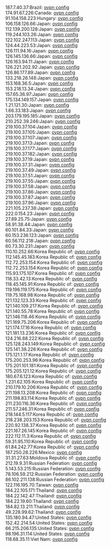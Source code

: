 187.7.40.37:Brazil: [ovpn config](vpn/187_7_40_37.ovpn)  
174.91.67.226:Canada: [ovpn config](vpn/174_91_67_226.ovpn)  
91.104.158.223:Hungary: [ovpn config](vpn/91_104_158_223.ovpn)  
106.158.126.66:Japan: [ovpn config](vpn/106_158_126_66.ovpn)  
112.139.200.128:Japan: [ovpn config](vpn/112_139_200_128.ovpn)  
119.244.103.26:Japan: [ovpn config](vpn/119_244_103_26.ovpn)  
122.102.247.113:Japan: [ovpn config](vpn/122_102_247_113.ovpn)  
124.44.223.53:Japan: [ovpn config](vpn/124_44_223_53.ovpn)  
126.111.94.16:Japan: [ovpn config](vpn/126_111_94_16.ovpn)  
126.145.136.66:Japan: [ovpn config](vpn/126_145_136_66.ovpn)  
126.163.94.11:Japan: [ovpn config](vpn/126_163_94_11.ovpn)  
126.221.202.92:Japan: [ovpn config](vpn/126_221_202_92.ovpn)  
126.86.177.89:Japan: [ovpn config](vpn/126_86_177_89.ovpn)  
133.218.26.148:Japan: [ovpn config](vpn/133_218_26_148.ovpn)  
153.168.36.5:Japan: [ovpn config](vpn/153_168_36_5.ovpn)  
153.218.13.34:Japan: [ovpn config](vpn/153_218_13_34.ovpn)  
157.65.36.97:Japan: [ovpn config](vpn/157_65_36_97.ovpn)  
175.134.149.157:Japan: [ovpn config](vpn/175_134_149_157.ovpn)  
1.21.121.30:Japan: [ovpn config](vpn/1_21_121_30.ovpn)  
1.66.33.183:Japan: [ovpn config](vpn/1_66_33_183.ovpn)  
203.179.195.185:Japan: [ovpn config](vpn/203_179_195_185.ovpn)  
210.252.39.246:Japan: [ovpn config](vpn/210_252_39_246.ovpn)  
219.100.37.104:Japan: [ovpn config](vpn/219_100_37_104.ovpn)  
219.100.37.105:Japan: [ovpn config](vpn/219_100_37_105.ovpn)  
219.100.37.107:Japan: [ovpn config](vpn/219_100_37_107.ovpn)  
219.100.37.13:Japan: [ovpn config](vpn/219_100_37_13.ovpn)  
219.100.37.177:Japan: [ovpn config](vpn/219_100_37_177.ovpn)  
219.100.37.182:Japan: [ovpn config](vpn/219_100_37_182.ovpn)  
219.100.37.19:Japan: [ovpn config](vpn/219_100_37_19.ovpn)  
219.100.37.31:Japan: [ovpn config](vpn/219_100_37_31.ovpn)  
219.100.37.49:Japan: [ovpn config](vpn/219_100_37_49.ovpn)  
219.100.37.51:Japan: [ovpn config](vpn/219_100_37_51.ovpn)  
219.100.37.55:Japan: [ovpn config](vpn/219_100_37_55.ovpn)  
219.100.37.58:Japan: [ovpn config](vpn/219_100_37_58.ovpn)  
219.100.37.86:Japan: [ovpn config](vpn/219_100_37_86.ovpn)  
219.100.37.87:Japan: [ovpn config](vpn/219_100_37_87.ovpn)  
219.100.37.96:Japan: [ovpn config](vpn/219_100_37_96.ovpn)  
221.105.237.38:Japan: [ovpn config](vpn/221_105_237_38.ovpn)  
222.0.154.23:Japan: [ovpn config](vpn/222_0_154_23.ovpn)  
27.89.25.75:Japan: [ovpn config](vpn/27_89_25_75.ovpn)  
58.91.38.44:Japan: [ovpn config](vpn/58_91_38_44.ovpn)  
60.101.84.33:Japan: [ovpn config](vpn/60_101_84_33.ovpn)  
60.153.236.123:Japan: [ovpn config](vpn/60_153_236_123.ovpn)  
60.56.112.218:Japan: [ovpn config](vpn/60_56_112_218.ovpn)  
60.73.30.231:Japan: [ovpn config](vpn/60_73_30_231.ovpn)  
110.10.252.66:Korea Republic of: [ovpn config](vpn/110_10_252_66.ovpn)  
112.145.45.183:Korea Republic of: [ovpn config](vpn/112_145_45_183.ovpn)  
112.72.253.154:Korea Republic of: [ovpn config](vpn/112_72_253_154.ovpn)  
112.72.253.154:Korea Republic of: [ovpn config](vpn/112_72_253_154.ovpn)  
115.93.175.107:Korea Republic of: [ovpn config](vpn/115_93_175_107.ovpn)  
118.33.42.13:Korea Republic of: [ovpn config](vpn/118_33_42_13.ovpn)  
118.45.145.91:Korea Republic of: [ovpn config](vpn/118_45_145_91.ovpn)  
119.196.119.175:Korea Republic of: [ovpn config](vpn/119_196_119_175.ovpn)  
119.75.168.98:Korea Republic of: [ovpn config](vpn/119_75_168_98.ovpn)  
121.132.123.33:Korea Republic of: [ovpn config](vpn/121_132_123_33.ovpn)  
121.140.109.217:Korea Republic of: [ovpn config](vpn/121_140_109_217.ovpn)  
121.140.55.78:Korea Republic of: [ovpn config](vpn/121_140_55_78.ovpn)  
121.146.118.46:Korea Republic of: [ovpn config](vpn/121_146_118_46.ovpn)  
121.169.75.206:Korea Republic of: [ovpn config](vpn/121_169_75_206.ovpn)  
121.174.17.16:Korea Republic of: [ovpn config](vpn/121_174_17_16.ovpn)  
121.181.13.236:Korea Republic of: [ovpn config](vpn/121_181_13_236.ovpn)  
124.216.88.222:Korea Republic of: [ovpn config](vpn/124_216_88_222.ovpn)  
125.128.243.149:Korea Republic of: [ovpn config](vpn/125_128_243_149.ovpn)  
125.141.38.226:Korea Republic of: [ovpn config](vpn/125_141_38_226.ovpn)  
175.121.1.17:Korea Republic of: [ovpn config](vpn/175_121_1_17.ovpn)  
175.200.253.96:Korea Republic of: [ovpn config](vpn/175_200_253_96.ovpn)  
175.201.101.181:Korea Republic of: [ovpn config](vpn/175_201_101_181.ovpn)  
175.205.121.12:Korea Republic of: [ovpn config](vpn/175_205_121_12.ovpn)  
180.67.6.123:Korea Republic of: [ovpn config](vpn/180_67_6_123.ovpn)  
1.231.62.105:Korea Republic of: [ovpn config](vpn/1_231_62_105.ovpn)  
210.179.10.206:Korea Republic of: [ovpn config](vpn/210_179_10_206.ovpn)  
211.198.13.208:Korea Republic of: [ovpn config](vpn/211_198_13_208.ovpn)  
211.198.83.114:Korea Republic of: [ovpn config](vpn/211_198_83_114.ovpn)  
211.230.116.36:Korea Republic of: [ovpn config](vpn/211_230_116_36.ovpn)  
211.57.246.31:Korea Republic of: [ovpn config](vpn/211_57_246_31.ovpn)  
218.144.5.117:Korea Republic of: [ovpn config](vpn/218_144_5_117.ovpn)  
218.238.203.153:Korea Republic of: [ovpn config](vpn/218_238_203_153.ovpn)  
220.92.138.37:Korea Republic of: [ovpn config](vpn/220_92_138_37.ovpn)  
221.167.26.145:Korea Republic of: [ovpn config](vpn/221_167_26_145.ovpn)  
222.112.11.3:Korea Republic of: [ovpn config](vpn/222_112_11_3.ovpn)  
59.31.95.110:Korea Republic of: [ovpn config](vpn/59_31_95_110.ovpn)  
61.84.242.77:Korea Republic of: [ovpn config](vpn/61_84_242_77.ovpn)  
187.250.28.226:Mexico: [ovpn config](vpn/187_250_28_226.ovpn)  
31.31.27.63:Moldova Republic of: [ovpn config](vpn/31_31_27_63.ovpn)  
212.19.9.31:Russian Federation: [ovpn config](vpn/212_19_9_31.ovpn)  
5.143.53.215:Russian Federation: [ovpn config](vpn/5_143_53_215.ovpn)  
78.106.59.212:Russian Federation: [ovpn config](vpn/78_106_59_212.ovpn)  
86.102.211.138:Russian Federation: [ovpn config](vpn/86_102_211_138.ovpn)  
122.116.195.70:Taiwan: [ovpn config](vpn/122_116_195_70.ovpn)  
184.22.105.171:Thailand: [ovpn config](vpn/184_22_105_171.ovpn)  
184.22.142.47:Thailand: [ovpn config](vpn/184_22_142_47.ovpn)  
184.22.19.60:Thailand: [ovpn config](vpn/184_22_19_60.ovpn)  
184.82.13.211:Thailand: [ovpn config](vpn/184_82_13_211.ovpn)  
49.228.99.62:Thailand: [ovpn config](vpn/49_228_99_62.ovpn)  
135.180.94.47:United States: [ovpn config](vpn/135_180_94_47.ovpn)  
152.42.214.54:United States: [ovpn config](vpn/152_42_214_54.ovpn)  
66.215.206.135:United States: [ovpn config](vpn/66_215_206_135.ovpn)  
98.196.31.114:United States: [ovpn config](vpn/98_196_31_114.ovpn)  
118.68.35.11:Viet Nam: [ovpn config](vpn/118_68_35_11.ovpn)  
